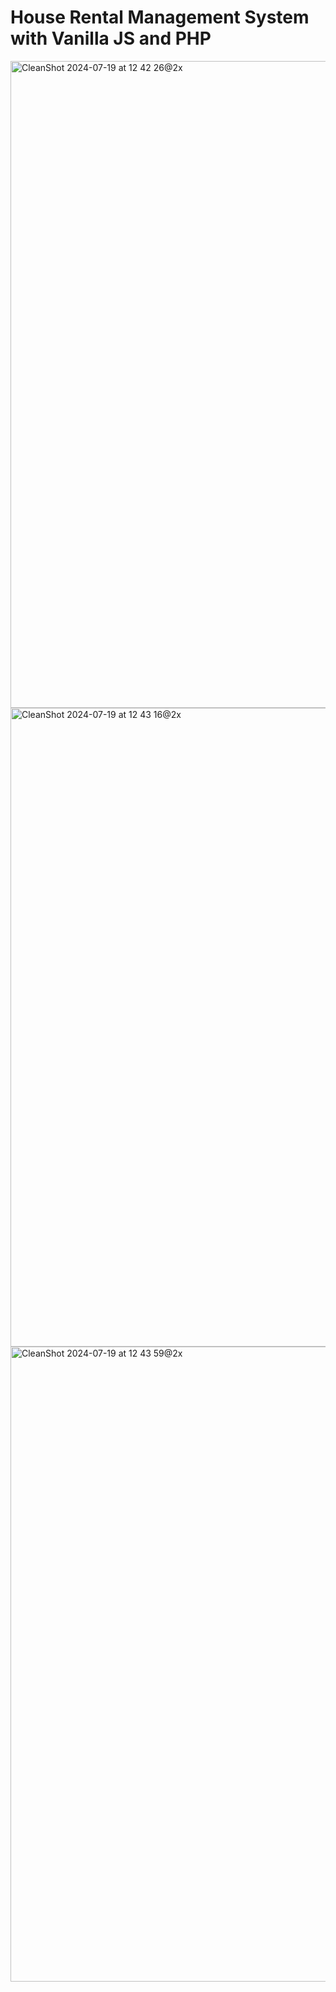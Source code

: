 # House Rental Management System with Vanilla JS and PHP

<img width="1035" alt="CleanShot 2024-07-19 at 12 42 26@2x" src="https://github.com/user-attachments/assets/9cc71e27-37ac-4d54-84e9-7b7888b50713">
<img width="1022" alt="CleanShot 2024-07-19 at 12 43 16@2x" src="https://github.com/user-attachments/assets/9298e3ba-c481-4ad8-afb5-b814438f7bb6">
<img width="1016" alt="CleanShot 2024-07-19 at 12 43 59@2x" src="https://github.com/user-attachments/assets/ca22ec39-0684-4da7-ac82-7ed3180d7602">

